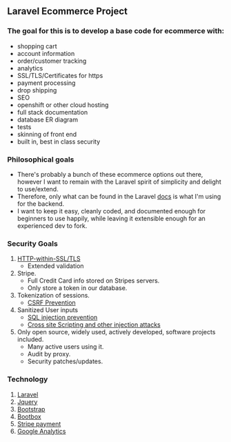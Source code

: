 ## Laravel Ecommerce Project


### The goal for this is to develop a base code for ecommerce with:
* shopping cart
* account information
* order/customer tracking
* analytics
* SSL/TLS/Certificates for https
* payment processing
* drop shipping
* SEO
* openshift or other cloud hosting
* full stack documentation
* database ER diagram
* tests
* skinning of front end
* built in, best in class security


### Philosophical goals
* There's probably a bunch of these ecommerce options out there, however I want to remain with the Laravel spirit of simplicity and delight to use/extend.
* Therefore, only what can be found in the Laravel [docs](https://laravel.com/docs) is what I'm using for the backend.
* I want to keep it easy, cleanly coded, and documented enough for beginners to use happily, while leaving it extensible enough for an experienced dev to fork.

### Security Goals
1. [HTTP-within-SSL/TLS](http://security.stackexchange.com/questions/5126/whats-the-difference-between-ssl-tls-and-https)
	* Extended validation
2.  Stripe.  
	* Full Credit Card info stored on Stripes servers.
	* Only store a token in our database.
3. Tokenization of sessions.  
	* [CSRF Prevention](https://laravel.com/docs/master/routing#csrf-x-csrf-token)
4. Sanitized User inputs
	* [SQL injection prevention](https://en.wikipedia.org/wiki/SQL_injection)
	* [Cross site Scripting and other injection attacks](https://en.wikipedia.org/wiki/Cross-site_scripting)
5. Only open source, widely used, actively developed, software projects included.
	* Many active users using it. 
	* Audit by proxy.
	* Security patches/updates.

### Technology
1. [Laravel](https://laravel.com/)
2. [Jquery](https://jquery.com/)
3. [Bootstrap](http://getbootstrap.com/)
4. [Bootbox](http://bootboxjs.com/)
1. [Stripe payment](https://stripe.com/)
2. [Google Analytics](https://www.google.com/analytics/)